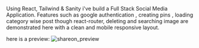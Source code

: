 Using React, Tailwind & Sanity i've build a Full Stack Social Media Application.
Features such as google authentication , creating pins , loading category wise post though react-router, deleting and searching image are demonstrated here with a clean and mobile responsive layout.

here is a preview:
![shareon_preview](https://user-images.githubusercontent.com/107523074/213970160-25f011be-93e4-47bb-95fd-adb0a503e926.png)
